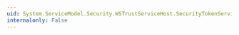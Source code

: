 ```yaml
---
uid: System.ServiceModel.Security.WSTrustServiceHost.SecurityTokenServiceConfiguration
internalonly: False
---
```

